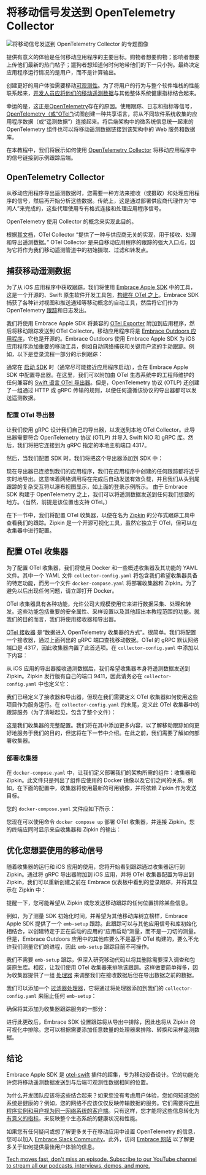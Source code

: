 # 将移动信号发送到 OpenTelemetry Collector

![将移动信号发送到 OpenTelemetry Collector 的专题图像](https://cdn.thenewstack.io/media/2024/11/47c27d1e-metrics-1024x576.jpg)

提供有意义的体验是任何移动应用程序的主要目标。购物者想要购物；影响者想要上传他们最新的热门帖子；遛狗者想知道何时何地带他们的下一只小狗。最终决定应用程序运行情况的是用户，而不是计算输出。

创建更好的用户体验需要移动[可观测性](https://thenewstack.io/observability/)。为了将用户的行为与整个软件堆栈的性能联系起来，[开发人员应将他们的移动遥测数据](https://thenewstack.io/developing-a-mobile-crash-model-for-opentelemetry/)与其他整体系统健康指标结合起来。

幸运的是，这正是[OpenTelemetry](https://opentelemetry.io/)存在的原因。使用跟踪、日志和指标等信号，[OpenTelemetry（或“OTel”)](https://thenewstack.io/why-the-latest-advances-in-opentelemetry-are-significant/)试图创建一种共享语言，将从不同软件系统收集的应用程序数据（或“遥测数据”）连接起来。将后端架构中的微系统信息统一起来的 OpenTelemetry 组件也可以将移动遥测数据链接到该架构中的 Web 服务和数据库。

在本教程中，我们将展示如何使用 [OpenTelemetry Collector](https://thenewstack.io/how-the-opentelemetry-collector-scales-observability/) 将移动应用程序中的信号链接到示例跟踪后端。

## OpenTelemetry Collector

从移动应用程序导出遥测数据时，您需要一种方法来接收（或摄取）和处理应用程序的信号，然后再开始分析这些数据。传统上，这是通过部署供应商代理作为“中间人”来完成的，这些代理使用专有格式连接和处理应用程序信号。

OpenTelemetry 使用 Collector 的概念来实现此目的。

根据[其文档](https://opentelemetry.io/docs/collector/)，OTel Collector “提供了一种与供应商无关的实现，用于接收、处理和导出遥测数据。” OTel Collector 是来自移动应用程序的跟踪的强大入口点，因为它将作为我们移动遥测管道中的初始摄取、过滤和转发点。

## 捕获移动遥测数据

为了从 iOS 应用程序中获取跟踪，我们将使用 [Embrace Apple SDK](https://github.com/embrace-io/embrace-apple-sdk/) 中的工具，这是一个开源的、Swift 原生软件开发工具包，[构建在 OTel 之上](https://embrace.io/blog/embraces-ios-sdk-is-built-on-otel-but-what-does-this-mean/?utm_source=the-new-stack&utm_medium=paid&utm_campaign=otel-collector)。Embrace SDK 捕获了各种针对视图和推送通知等移动概念的自动工具，然后将它们作为 OpenTelemetry [跟踪](https://thenewstack.io/spans-what-are-they-and-why-should-mobile-engineers-care/)和日志发出。

我们将使用 Embrace Apple SDK 将兼容的 [OTel Exporter](https://opentelemetry.io/docs/languages/js/exporters/) 附加到应用程序，然后将移动跟踪发送到 OTel Collector。移动应用程序将是 [Embrace Outdoors 应用程序](https://github.com/embrace-io/embrace-outdoors-demo)，它也是开源的。Embrace Outdoors 使用 Embrace Apple SDK 为 iOS 应用程序添加重要的移动工具，例如自动网络捕获和关键用户流的手动跟踪。例如，以下是登录流程一部分的示例跟踪：

通常在 [启动 SDK](https://embrace.io/docs/ios/open-source/) 时（通常尽可能接近应用程序启动），会在 Embrace Apple SDK 中配置导出器。在这里，我们可以附加由 OTel 生态系统中的工程师维护的任何兼容的 [Swift 语言 OTel 导出器](https://github.com/open-telemetry/opentelemetry-swift/tree/main/Sources/Exporters)。但是，OpenTelemetry 协议 (OTLP) 还创建了一组通过 HTTP 或 gRPC 传输的规则，以便任何遵循该协议的导出器都可以发送遥测数据。

### 配置 OTel 导出器

让我们使用 gRPC 设计我们自己的导出器，以发送到本地 OTel Collector。此导出器需要符合 OpenTelemetry 协议 (OTLP) 并导入 Swift NIO 和 gRPC 库。然后，我们将把它连接到为 gRPC 指定的本地主机端口 4317。

然后，当我们配置 SDK 时，我们将把这个导出器添加到 SDK 中：

现在导出器已连接到我们的应用程序，我们在应用程序中创建的任何跟踪都将近乎实时地导出。这意味着网络调用将在完成后自动发送有效负载，并且我们从头到尾跟踪的复杂交互将以瀑布视图显示，如上面的登录示例所示。
由于 Embrace SDK 构建于 OpenTelemetry 之上，我们可以将遥测数据发送到任何我们想要的地方。（当然，前提是该位置也支持 OTel。）

在下一节中，我们将配置 OTel 收集器，以便在名为 [Zipkin](https://zipkin.io/) 的分布式跟踪工具中查看我们的跟踪。Zipkin 是一个开源可视化工具，虽然它独立于 OTel，但可以在收集器中进行配置。

## 配置 OTel 收集器

为了配置 OTel 收集器，我们将使用 Docker 和一些概述收集器及其功能的 YAML 文件。其中一个 YAML 文件 `collector-config.yaml` 将包含我们希望收集器具备的特定功能，而另一个文件 `docker-compose.yaml` 将部署收集器和 Zipkin。为了避免以后出现任何问题，请立即打开 Docker。

OTel 收集器具有各种功能，允许公司大规模使用它来进行数据采集、处理和转发。这些功能包括重要的安全属性、采样设置以及其他超出本教程范围的功能。就我们的目的而言，我们将使用接收器和导出器。

[OTel 接收器](https://github.com/open-telemetry/opentelemetry-collector/blob/main/receiver/README.md) 是“数据进入 OpenTelemetry 收集器的方式”。很简单。我们将配置一个接收器，通过上面列出的 gRPC 端口查找移动数据。OTel 的 gRPC 默认网络端口是 4317，因此收集器内置了此首选项。在 `collector-config.yaml` 中添加以下内容：

从 iOS 应用的导出器接收遥测数据后，我们希望收集器本身将遥测数据发送到 Zipkin。Zipkin 发行版有自己的端口 9411，因此请务必在 `collector-config.yaml` 中也定义它：

我们已经定义了接收器和导出器，但现在我们需要定义 OTel 收集器如何使用这些项目作为服务运行。在 `collector-config.yaml` 的末尾，定义此 OTel 收集器中的跟踪服务（为了清晰起见，包含了整个文件）：

这是我们收集器的完整配置。我们将在其中添加更多内容，以了解移动跟踪如何更好地服务于我们的目的，但这将在下一节中介绍。在此之前，我们需要了解如何部署收集器。

### 部署收集器

在 `docker-compose.yaml` 中，让我们定义部署我们的架构所需的组件：收集器和 Zipkin。此文件只是列出了组件应使用的 Docker 镜像以及它们之间的关系。例如，在下面的配置中，收集器将使用最新的可用镜像，并将依赖 Zipkin 作为发送目标。

您的 `docker-compose.yaml` 文件应如下所示：

您现在可以使用命令 `docker compose up` 部署 OTel 收集器，并连接 Zipkin。您的终端应同时显示来自收集器和 Zipkin 的输出：

## 优化您想要使用的移动信号

随着收集器的运行和 iOS 应用的使用，您将开始看到跟踪通过收集器运行到 Zipkin。通过将 gRPC 导出器附加到 iOS 应用，并将 OTel 收集器配置为导出到 Zipkin，我们可以重新创建之前在 Embrace 仪表板中看到的登录跟踪，并将其显示在 Zipkin 中：

提醒一下，您可能希望从 Zipkin 或您发送移动跟踪的任何位置排除某些信息。

例如，为了测量 SDK 初始化时间，并希望为其他移动库树立榜样，Embrace Apple SDK 提供了一个 `emb-setup` 跟踪。此跟踪可以与其他应用信号和库初始化相结合，以创建特定于正在启动的应用的“应用启动”测量，而不是一刀切的测量。但是，Embrace Outdoors 应用中的其他库要么不是基于 OTel 构建的，要么不允许我们测量它们的进程，因此 `emb-setup` 跟踪目前不可操作。

我们不需要 `emb-setup` 跟踪，但深入研究移动代码以将其删除需要深入调查和包装原生库。相反，让我们使用 OTel 收集器来排除该跟踪。这样做要简单得多，因为收集器提供了一组 [处理器](https://github.com/open-telemetry/opentelemetry-collector/blob/main/processor/README.md) 来调整我们在接收数据后但在导出数据之前的数据。

我们可以添加一个 [过滤器处理器](https://github.com/open-telemetry/opentelemetry-collector-contrib/blob/main/processor/filterprocessor/README.md)，它将通过将处理器添加到我们的 `collector-config.yaml` 来阻止任何 `emb-setup`：

确保将其添加为收集器跟踪服务的一部分：

进行此更改后，Embrace SDK 设置跟踪将从导出中排除，因此也将从 Zipkin 的可视化中排除。您可以根据需要添加任意数量的处理器来排除、转换和采样遥测数据。

## 结论
Embrace Apple SDK 是 [otel-swift](https://github.com/open-telemetry/opentelemetry-swift) 插件的超集，专为移动设备设计。它的功能允许您将移动遥测数据发送到与后端可观测性数据相同的位置。

为什么开发团队应该将这些结合起来？如果您没有考虑用户体验，您如何知道您的系统是健康的？例如，您的网络不应该仅仅反映传输数据的服务。它们需要将[应用程序实例和用户视为同一网络系统的客户端](https://thenewstack.io/why-your-mobile-app-needs-client-side-network-monitoring/)。只有这样，您才能将这些信息转化为[有意义的指标](https://embrace.io/blog/mobile-slo-guide/?utm_source=the-new-stack&utm_medium=paid&utm_campaign=otel-collector)，来反映整个生态系统的健康状况和性能。

如果您有任何疑问或想了解更多关于在移动应用中设置 OpenTelemetry 的信息，您可以加入 [Embrace Slack Community](https://community.embrace.io/)。此外，访问 [Embrace 网站](https://embrace.io/?utm_source=the-new-stack&utm_medium=paid&utm_campaign=otel-collector) 以了解更多关于如何提供最佳用户体验的信息。

[Tech moves fast, don't miss an episode. Subscribe to our YouTube channel to stream all our podcasts, interviews, demos, and more.](https://youtube.com/thenewstack?sub_confirmation=1)